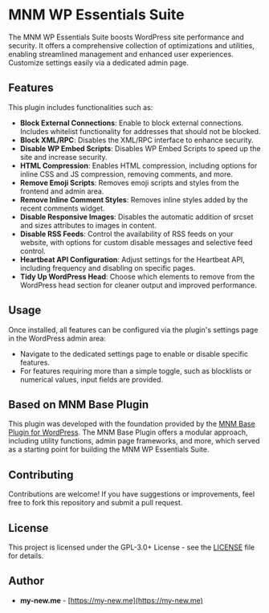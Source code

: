# MNM WP Essentials Suite

The MNM WP Essentials Suite boosts WordPress site performance and security. It offers a comprehensive collection of optimizations and utilities, enabling streamlined management and enhanced user experiences. Customize settings easily via a dedicated admin page.

## Features

This plugin includes functionalities such as:

- **Block External Connections**: Enable to block external connections. Includes whitelist functionality for addresses that should not be blocked.
- **Block XML/RPC**: Disables the XML/RPC interface to enhance security.
- **Disable WP Embed Scripts**: Disables WP Embed Scripts to speed up the site and increase security.
- **HTML Compression**: Enables HTML compression, including options for inline CSS and JS compression, removing comments, and more.
- **Remove Emoji Scripts**: Removes emoji scripts and styles from the frontend and admin area.
- **Remove Inline Comment Styles**: Removes inline styles added by the recent comments widget.
- **Disable Responsive Images**: Disables the automatic addition of srcset and sizes attributes to images in content.
- **Disable RSS Feeds**: Control the availability of RSS feeds on your website, with options for custom disable messages and selective feed control.
- **Heartbeat API Configuration**: Adjust settings for the Heartbeat API, including frequency and disabling on specific pages.
- **Tidy Up WordPress Head**: Choose which elements to remove from the WordPress head section for cleaner output and improved performance.

## Usage

Once installed, all features can be configured via the plugin's settings page in the WordPress admin area:

- Navigate to the dedicated settings page to enable or disable specific features.
- For features requiring more than a simple toggle, such as blocklists or numerical values, input fields are provided.

## Based on MNM Base Plugin

This plugin was developed with the foundation provided by the [MNM Base Plugin for WordPress](https://github.com/janis-hau/wordpress-base-plugin). The MNM Base Plugin offers a modular approach, including utility functions, admin page frameworks, and more, which served as a starting point for building the MNM WP Essentials Suite.

## Contributing

Contributions are welcome! If you have suggestions or improvements, feel free to fork this repository and submit a pull request.

## License

This project is licensed under the GPL-3.0+ License - see the [LICENSE](LICENSE) file for details.

## Author

- **my-new.me** - [https://my-new.me](https://my-new.me)